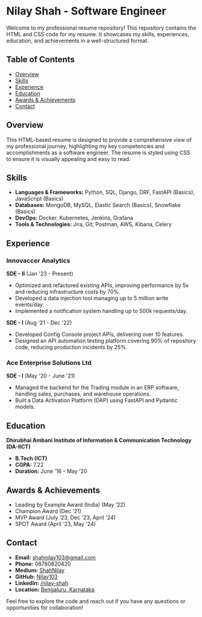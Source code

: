# Nilay Shah - Software Engineer

Welcome to my professional resume repository! This repository contains the HTML and CSS code for my resume. It showcases my skills, experiences, education, and achievements in a well-structured format.

## Table of Contents

- [Overview](#overview)
- [Skills](#skills)
- [Experience](#experience)
- [Education](#education)
- [Awards & Achievements](#awards--achievements)
- [Contact](#contact)

## Overview

This HTML-based resume is designed to provide a comprehensive view of my professional journey, highlighting my key competencies and accomplishments as a software engineer. The resume is styled using CSS to ensure it is visually appealing and easy to read.

## Skills

- **Languages & Frameworks:** Python, SQL, Django, DRF, FastAPI (Basics), JavaScript (Basics)
- **Databases:** MongoDB, MySQL, Elastic Search (Basics), Snowflake (Basics)
- **DevOps:** Docker, Kubernetes, Jenkins, Grafana
- **Tools & Technologies:** Jira, Git, Postman, AWS, Kibana, Celery

## Experience

### Innovaccer Analytics

**SDE - II** (Jan '23 - Present)
- Optimized and refactored existing APIs, improving performance by 5x and reducing infrastructure costs by 70%.
- Developed a data injection tool managing up to 5 million write events/day.
- Implemented a notification system handling up to 500k requests/day.

**SDE - I** (Aug '21 - Dec '22)
- Developed Config Console project APIs, delivering over 10 features.
- Designed an API automation testing platform covering 90% of repository code, reducing production incidents by 25%.

### Ace Enterprise Solutions Ltd

**SDE - I** (May '20 - June '21)
- Managed the backend for the Trading module in an ERP software, handling sales, purchases, and warehouse operations.
- Built a Data Activation Platform (DAP) using FastAPI and Pydantic models.

## Education

**Dhirubhai Ambani Institute of Information & Communication Technology (DA-IICT)**
- **B.Tech (ICT)**
- **CGPA:** 7.22
- **Duration:** June '16 - May '20

## Awards & Achievements

- Leading by Example Award (India) (May ‘22)
- Champion Award (Dec ‘21)
- MVP Award (July ‘23, Dec '23, April '24)
- SPOT Award (April ‘23, May '24)

## Contact

- **Email:** [shahnilay103@gmail.com](mailto:shahnilay103@gmail.com)
- **Phone:** 08780820420
- **Medium:** [ShahNilay](https://shahnilay.medium.com/)
- **GitHub:** [Nilay103](https://github.com/Nilay103)
- **LinkedIn:** [/nilay-shah](https://www.linkedin.com/in/nilay-shah-036480152/)
- **Location:** [Bengaluru, Karnataka](https://maps.app.goo.gl/EjUB77ozbWL6bYL99)

Feel free to explore the code and reach out if you have any questions or opportunities for collaboration!

